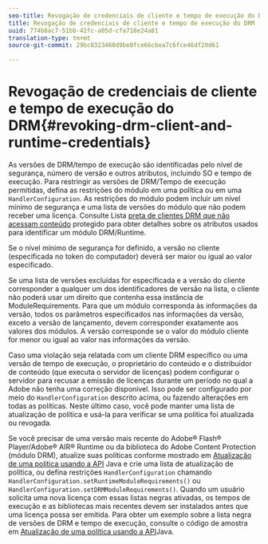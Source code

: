 ```yaml
---
seo-title: Revogação de credenciais de cliente e tempo de execução do DRM
title: Revogação de credenciais de cliente e tempo de execução do DRM
uuid: 774b8ac7-51bb-42fc-a05d-cfa718e24a81
translation-type: tm+mt
source-git-commit: 29bc8323460d9be0fce66cbea7c6fce46df20d61

---
```



# Revogação de credenciais de cliente e tempo de execução do DRM{#revoking-drm-client-and-runtime-credentials}

As versões de DRM/tempo de execução são identificadas pelo nível de segurança, número de versão e outros atributos, incluindo SO e tempo de execução. Para restringir as versões de DRM/Tempo de execução permitidas, defina as restrições do módulo em uma política ou em uma `HandlerConfiguration`. As restrições do módulo podem incluir um nível mínimo de segurança e uma lista de versões do módulo que não podem receber uma licença. Consulte Lista [preta de clientes DRM que não acessam conteúdo](../../aaxs-protecting-content/content-introduction/content-usage-rules/content-runtime-application-restrictions/content-blacklist-drm-clients.md) protegido para obter detalhes sobre os atributos usados para identificar um módulo DRM/Runtime.

Se o nível mínimo de segurança for definido, a versão no cliente (especificada no token do computador) deverá ser maior ou igual ao valor especificado.

Se uma lista de versões excluídas for especificada e a versão do cliente corresponder a qualquer um dos identificadores de versão na lista, o cliente não poderá usar um direito que contenha essa instância de ModuleRequirements. Para que um módulo corresponda às informações da versão, todos os parâmetros especificados nas informações da versão, exceto a versão de lançamento, devem corresponder exatamente aos valores dos módulos. A versão corresponde se o valor do módulo cliente for menor ou igual ao valor nas informações da versão.

Caso uma violação seja relatada com um cliente DRM específico ou uma versão de tempo de execução, o proprietário do conteúdo e o distribuidor de conteúdo (que executa o servidor de licenças) podem configurar o servidor para recusar a emissão de licenças durante um período no qual a Adobe não tenha uma correção disponível. Isso pode ser configurado por meio do `HandlerConfiguration` descrito acima, ou fazendo alterações em todas as políticas. Neste último caso, você pode manter uma lista de atualização de política e usá-la para verificar se uma política foi atualizada ou revogada.

Se você precisar de uma versão mais recente do Adobe® Flash® Player/Adobe® AIR® Runtime ou da biblioteca do Adobe Content Protection (módulo DRM), atualize suas políticas conforme mostrado em [Atualização de uma política usando a API](../../aaxs-protecting-content/content-working-with-policies/content-updating-policy-using-java-api.md) Java e crie uma lista de atualização de política, ou defina restrições `HandlerConfiguration` chamando `HandlerConfiguration.setRuntimeModuleRequirements()` ou `HandlerConfiguration.setDRMModuleRequirements()`. Quando um usuário solicita uma nova licença com essas listas negras ativadas, os tempos de execução e as bibliotecas mais recentes devem ser instalados antes que uma licença possa ser emitida. Para obter um exemplo sobre a lista negra de versões de DRM e tempo de execução, consulte o código de amostra em [Atualização de uma política usando a API](../../aaxs-protecting-content/content-working-with-policies/content-updating-policy-using-java-api.md)Java.
